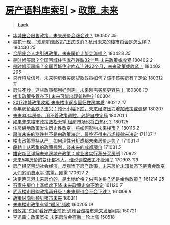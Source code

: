 [房产语料库索引](../../README.md)  > [政策_未来](政策_未来.md)
====
> [back](../README.md)

- [冰城出台限售政策，未来房价会涨会跌？](http://jkwz.applinzi.com/ittc/7100491384358437894.html#%E5%86%B0%E5%9F%8E%E5%87%BA%E5%8F%B0%E9%99%90%E5%94%AE%E6%94%BF%E7%AD%96%EF%BC%8C%E6%9C%AA%E6%9D%A5%E6%88%BF%E4%BB%B7%E4%BC%9A%E6%B6%A8%E4%BC%9A%E8%B7%8C%EF%BC%9F) 180507 *45* 
- [昙花一现，“现房销售政策”正式取消？杭州未来的楼市将会是怎么样？](http://jkwz.applinzi.com/ittc/7097084747543217159.html#%E6%98%99%E8%8A%B1%E4%B8%80%E7%8E%B0%EF%BC%8C%E2%80%9C%E7%8E%B0%E6%88%BF%E9%94%80%E5%94%AE%E6%94%BF%E7%AD%96%E2%80%9D%E6%AD%A3%E5%BC%8F%E5%8F%96%E6%B6%88%EF%BC%9F%E6%9D%AD%E5%B7%9E%E6%9C%AA%E6%9D%A5%E7%9A%84%E6%A5%BC%E5%B8%82%E5%B0%86%E4%BC%9A%E6%98%AF%E6%80%8E%E4%B9%88%E6%A0%B7%EF%BC%9F) 180430 *25* 
- [合肥出台人才引进政策，未来房价走势会怎样？](http://jkwz.applinzi.com/ittc/7096831134740775952.html#%E5%90%88%E8%82%A5%E5%87%BA%E5%8F%B0%E4%BA%BA%E6%89%8D%E5%BC%95%E8%BF%9B%E6%94%BF%E7%AD%96%EF%BC%8C%E6%9C%AA%E6%9D%A5%E6%88%BF%E4%BB%B7%E8%B5%B0%E5%8A%BF%E4%BC%9A%E6%80%8E%E6%A0%B7%EF%BC%9F) 180428 *35* 
- [是时候买房？全国百城住宅库存连跌32个月 未来政策或收紧](http://jkwz.applinzi.com/ittc/7087504180464059408.html#%E6%98%AF%E6%97%B6%E5%80%99%E4%B9%B0%E6%88%BF%EF%BC%9F%E5%85%A8%E5%9B%BD%E7%99%BE%E5%9F%8E%E4%BD%8F%E5%AE%85%E5%BA%93%E5%AD%98%E8%BF%9E%E8%B7%8C32%E4%B8%AA%E6%9C%88+%E6%9C%AA%E6%9D%A5%E6%94%BF%E7%AD%96%E6%88%96%E6%94%B6%E7%B4%A7) 180402 *2* 
- [是时候买房吗？全国百城住宅库存连跌32个月，未来政策或收紧！](http://jkwz.applinzi.com/ittc/7087442916509484049.html#%E6%98%AF%E6%97%B6%E5%80%99%E4%B9%B0%E6%88%BF%E5%90%97%EF%BC%9F%E5%85%A8%E5%9B%BD%E7%99%BE%E5%9F%8E%E4%BD%8F%E5%AE%85%E5%BA%93%E5%AD%98%E8%BF%9E%E8%B7%8C32%E4%B8%AA%E6%9C%88%EF%BC%8C%E6%9C%AA%E6%9D%A5%E6%94%BF%E7%AD%96%E6%88%96%E6%94%B6%E7%B4%A7%EF%BC%81) 180402 *295* 
- [央行释放信号，未来购房者买房贷款政策如何？该不该买房有了定论](http://jkwz.applinzi.com/ittc/7079534956353422343.html#%E5%A4%AE%E8%A1%8C%E9%87%8A%E6%94%BE%E4%BF%A1%E5%8F%B7%EF%BC%8C%E6%9C%AA%E6%9D%A5%E8%B4%AD%E6%88%BF%E8%80%85%E4%B9%B0%E6%88%BF%E8%B4%B7%E6%AC%BE%E6%94%BF%E7%AD%96%E5%A6%82%E4%BD%95%EF%BC%9F%E8%AF%A5%E4%B8%8D%E8%AF%A5%E4%B9%B0%E6%88%BF%E6%9C%89%E4%BA%86%E5%AE%9A%E8%AE%BA) 180312 *11* 
- [房住不炒，这些政策都利好刚需，未来刚需买房更容易！](http://jkwz.applinzi.com/ittc/7078111778573911051.html#%E6%88%BF%E4%BD%8F%E4%B8%8D%E7%82%92%EF%BC%8C%E8%BF%99%E4%BA%9B%E6%94%BF%E7%AD%96%E9%83%BD%E5%88%A9%E5%A5%BD%E5%88%9A%E9%9C%80%EF%BC%8C%E6%9C%AA%E6%9D%A5%E5%88%9A%E9%9C%80%E4%B9%B0%E6%88%BF%E6%9B%B4%E5%AE%B9%E6%98%93%EF%BC%81) 180308 *10* 
- [楼市政策多管齐下! 未来可能出现新税种?](http://jkwz.applinzi.com/ittc/7076626641159980038.html#%E6%A5%BC%E5%B8%82%E6%94%BF%E7%AD%96%E5%A4%9A%E7%AE%A1%E9%BD%90%E4%B8%8B%21+%E6%9C%AA%E6%9D%A5%E5%8F%AF%E8%83%BD%E5%87%BA%E7%8E%B0%E6%96%B0%E7%A8%8E%E7%A7%8D%3F) 180304  
- [2017津城政策收紧 未来楼市逐步回归住房本质](http://jkwz.applinzi.com/ittc/7069110098528306186.html#2017%E6%B4%A5%E5%9F%8E%E6%94%BF%E7%AD%96%E6%94%B6%E7%B4%A7+%E6%9C%AA%E6%9D%A5%E6%A5%BC%E5%B8%82%E9%80%90%E6%AD%A5%E5%9B%9E%E5%BD%92%E4%BD%8F%E6%88%BF%E6%9C%AC%E8%B4%A8) 180212 *17* 
- [今年房价会跌？法兴：预计小幅下跌，未来经济压力增加政策或调整](http://jkwz.applinzi.com/ittc/7067330686354981899.html#%E4%BB%8A%E5%B9%B4%E6%88%BF%E4%BB%B7%E4%BC%9A%E8%B7%8C%EF%BC%9F%E6%B3%95%E5%85%B4%EF%BC%9A%E9%A2%84%E8%AE%A1%E5%B0%8F%E5%B9%85%E4%B8%8B%E8%B7%8C%EF%BC%8C%E6%9C%AA%E6%9D%A5%E7%BB%8F%E6%B5%8E%E5%8E%8B%E5%8A%9B%E5%A2%9E%E5%8A%A0%E6%94%BF%E7%AD%96%E6%88%96%E8%B0%83%E6%95%B4) 180207  
- [未来30年房价，用不着政策调控，必将自成定局](http://jkwz.applinzi.com/ittc/7063210327691232273.html#%E6%9C%AA%E6%9D%A530%E5%B9%B4%E6%88%BF%E4%BB%B7%EF%BC%8C%E7%94%A8%E4%B8%8D%E7%9D%80%E6%94%BF%E7%AD%96%E8%B0%83%E6%8E%A7%EF%BC%8C%E5%BF%85%E5%B0%86%E8%87%AA%E6%88%90%E5%AE%9A%E5%B1%80) 180201 *1* 
- [如果未来楼市政策放松无望 租房市场也将白热化？](http://jkwz.applinzi.com/ittc/7062535818160112647.html#%E5%A6%82%E6%9E%9C%E6%9C%AA%E6%9D%A5%E6%A5%BC%E5%B8%82%E6%94%BF%E7%AD%96%E6%94%BE%E6%9D%BE%E6%97%A0%E6%9C%9B+%E7%A7%9F%E6%88%BF%E5%B8%82%E5%9C%BA%E4%B9%9F%E5%B0%86%E7%99%BD%E7%83%AD%E5%8C%96%EF%BC%9F) 180125  
- [住房供地政策发生历史性改变，将如何影响未来楼市？](http://jkwz.applinzi.com/ittc/7059162869625521158.html#%E4%BD%8F%E6%88%BF%E4%BE%9B%E5%9C%B0%E6%94%BF%E7%AD%96%E5%8F%91%E7%94%9F%E5%8E%86%E5%8F%B2%E6%80%A7%E6%94%B9%E5%8F%98%EF%BC%8C%E5%B0%86%E5%A6%82%E4%BD%95%E5%BD%B1%E5%93%8D%E6%9C%AA%E6%9D%A5%E6%A5%BC%E5%B8%82%EF%BC%9F) 180116 *2* 
- [房价未来的涨跌并不是由政策决定，最终还得由市场规律来决定](http://jkwz.applinzi.com/ittc/7033299179013686289.html#%E6%88%BF%E4%BB%B7%E6%9C%AA%E6%9D%A5%E7%9A%84%E6%B6%A8%E8%B7%8C%E5%B9%B6%E4%B8%8D%E6%98%AF%E7%94%B1%E6%94%BF%E7%AD%96%E5%86%B3%E5%AE%9A%EF%BC%8C%E6%9C%80%E7%BB%88%E8%BF%98%E5%BE%97%E7%94%B1%E5%B8%82%E5%9C%BA%E8%A7%84%E5%BE%8B%E6%9D%A5%E5%86%B3%E5%AE%9A) 171107 *1* 
- [楼市政策坚持从严，如何理性分析成都未来房价走势？](http://jkwz.applinzi.com/ittc/7030599724904743953.html#%E6%A5%BC%E5%B8%82%E6%94%BF%E7%AD%96%E5%9D%9A%E6%8C%81%E4%BB%8E%E4%B8%A5%EF%BC%8C%E5%A6%82%E4%BD%95%E7%90%86%E6%80%A7%E5%88%86%E6%9E%90%E6%88%90%E9%83%BD%E6%9C%AA%E6%9D%A5%E6%88%BF%E4%BB%B7%E8%B5%B0%E5%8A%BF%EF%BC%9F) 171031 *4* 
- [段劲｜从密集的政策规划，谈未来的成都房价](http://jkwz.applinzi.com/ittc/7030560497320068112.html#%E6%AE%B5%E5%8A%B2%EF%BD%9C%E4%BB%8E%E5%AF%86%E9%9B%86%E7%9A%84%E6%94%BF%E7%AD%96%E8%A7%84%E5%88%92%EF%BC%8C%E8%B0%88%E6%9C%AA%E6%9D%A5%E7%9A%84%E6%88%90%E9%83%BD%E6%88%BF%E4%BB%B7) 171031 *5* 
- [雄安新区详解未来房地产政策：就业者实行积分买房制](http://jkwz.applinzi.com/ittc/7016258902684075024.html#%E9%9B%84%E5%AE%89%E6%96%B0%E5%8C%BA%E8%AF%A6%E8%A7%A3%E6%9C%AA%E6%9D%A5%E6%88%BF%E5%9C%B0%E4%BA%A7%E6%94%BF%E7%AD%96%EF%BC%9A%E5%B0%B1%E4%B8%9A%E8%80%85%E5%AE%9E%E8%A1%8C%E7%A7%AF%E5%88%86%E4%B9%B0%E6%88%BF%E5%88%B6) 170922  
- [未来5年房价的变化都不大，谁说调控政策不管用？](http://jkwz.applinzi.com/ittc/7009103391475893265.html#%E6%9C%AA%E6%9D%A55%E5%B9%B4%E6%88%BF%E4%BB%B7%E7%9A%84%E5%8F%98%E5%8C%96%E9%83%BD%E4%B8%8D%E5%A4%A7%EF%BC%8C%E8%B0%81%E8%AF%B4%E8%B0%83%E6%8E%A7%E6%94%BF%E7%AD%96%E4%B8%8D%E7%AE%A1%E7%94%A8%EF%BC%9F) 170903 *119* 
- [房产经济带动社会经济，反观当下房产政策，未来房价未知状态下是否会改变人们的消费水平 供需，刚需](http://jkwz.applinzi.com/ittc/6982748222488314885.html#%E6%88%BF%E4%BA%A7%E7%BB%8F%E6%B5%8E%E5%B8%A6%E5%8A%A8%E7%A4%BE%E4%BC%9A%E7%BB%8F%E6%B5%8E%EF%BC%8C%E5%8F%8D%E8%A7%82%E5%BD%93%E4%B8%8B%E6%88%BF%E4%BA%A7%E6%94%BF%E7%AD%96%EF%BC%8C%E6%9C%AA%E6%9D%A5%E6%88%BF%E4%BB%B7%E6%9C%AA%E7%9F%A5%E7%8A%B6%E6%80%81%E4%B8%8B%E6%98%AF%E5%90%A6%E4%BC%9A%E6%94%B9%E5%8F%98%E4%BA%BA%E4%BB%AC%E7%9A%84%E6%B6%88%E8%B4%B9%E6%B0%B4%E5%B9%B3+%E4%BE%9B%E9%9C%80%EF%BC%8C%E5%88%9A%E9%9C%80) 170627 *2* 
- [决定连云港未来房价的，是土地价格？供需关系？还是金融政策？](http://jkwz.applinzi.com/ittc/6911531905437926405.html#%E5%86%B3%E5%AE%9A%E8%BF%9E%E4%BA%91%E6%B8%AF%E6%9C%AA%E6%9D%A5%E6%88%BF%E4%BB%B7%E7%9A%84%EF%BC%8C%E6%98%AF%E5%9C%9F%E5%9C%B0%E4%BB%B7%E6%A0%BC%EF%BC%9F%E4%BE%9B%E9%9C%80%E5%85%B3%E7%B3%BB%EF%BC%9F%E8%BF%98%E6%98%AF%E9%87%91%E8%9E%8D%E6%94%BF%E7%AD%96%EF%BC%9F) 161214 *25* 
- [石家庄房价上涨幅度下降 未来政策走向不确定](http://jkwz.applinzi.com/ittc/6902563751751844868.html#%E7%9F%B3%E5%AE%B6%E5%BA%84%E6%88%BF%E4%BB%B7%E4%B8%8A%E6%B6%A8%E5%B9%85%E5%BA%A6%E4%B8%8B%E9%99%8D+%E6%9C%AA%E6%9D%A5%E6%94%BF%E7%AD%96%E8%B5%B0%E5%90%91%E4%B8%8D%E7%A1%AE%E5%AE%9A) 161120 *7* 
- [武汉楼市限购政策再升级！未来房价会不会下跌？](http://jkwz.applinzi.com/ittc/6886895900835709956.html#%E6%AD%A6%E6%B1%89%E6%A5%BC%E5%B8%82%E9%99%90%E8%B4%AD%E6%94%BF%E7%AD%96%E5%86%8D%E5%8D%87%E7%BA%A7%EF%BC%81%E6%9C%AA%E6%9D%A5%E6%88%BF%E4%BB%B7%E4%BC%9A%E4%B8%8D%E4%BC%9A%E4%B8%8B%E8%B7%8C%EF%BC%9F) 161009 *8* 
- [政策风向标预见楼市未来](http://jkwz.applinzi.com/ittc/6808195380466418692.html#%E6%94%BF%E7%AD%96%E9%A3%8E%E5%90%91%E6%A0%87%E9%A2%84%E8%A7%81%E6%A5%BC%E5%B8%82%E6%9C%AA%E6%9D%A5) 160311  
- [未来楼市政策有望“暖风”频吹](http://jkwz.applinzi.com/ittc/6795268687246394372.html#%E6%9C%AA%E6%9D%A5%E6%A5%BC%E5%B8%82%E6%94%BF%E7%AD%96%E6%9C%89%E6%9C%9B%E2%80%9C%E6%9A%96%E9%A3%8E%E2%80%9D%E9%A2%91%E5%90%B9) 160205 *19* 
- [借政策“东风”看好产业前景 通州台湖楼市未来发展可期](http://jkwz.applinzi.com/ittc/547650611434310944.html#%E5%80%9F%E6%94%BF%E7%AD%96%E2%80%9C%E4%B8%9C%E9%A3%8E%E2%80%9D%E7%9C%8B%E5%A5%BD%E4%BA%A7%E4%B8%9A%E5%89%8D%E6%99%AF+%E9%80%9A%E5%B7%9E%E5%8F%B0%E6%B9%96%E6%A5%BC%E5%B8%82%E6%9C%AA%E6%9D%A5%E5%8F%91%E5%B1%95%E5%8F%AF%E6%9C%9F) 150721  
- [李迅雷：政策宽松 未来房价会有新一轮上涨](http://jkwz.applinzi.com/ittc/547650611408210711.html#%E6%9D%8E%E8%BF%85%E9%9B%B7%EF%BC%9A%E6%94%BF%E7%AD%96%E5%AE%BD%E6%9D%BE+%E6%9C%AA%E6%9D%A5%E6%88%BF%E4%BB%B7%E4%BC%9A%E6%9C%89%E6%96%B0%E4%B8%80%E8%BD%AE%E4%B8%8A%E6%B6%A8) 150518  
